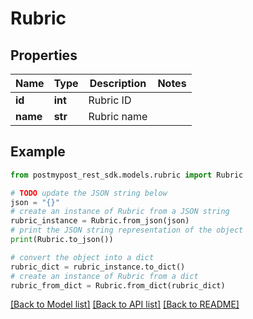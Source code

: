 # Rubric


## Properties

Name | Type | Description | Notes
------------ | ------------- | ------------- | -------------
**id** | **int** | Rubric ID | 
**name** | **str** | Rubric name | 

## Example

```python
from postmypost_rest_sdk.models.rubric import Rubric

# TODO update the JSON string below
json = "{}"
# create an instance of Rubric from a JSON string
rubric_instance = Rubric.from_json(json)
# print the JSON string representation of the object
print(Rubric.to_json())

# convert the object into a dict
rubric_dict = rubric_instance.to_dict()
# create an instance of Rubric from a dict
rubric_from_dict = Rubric.from_dict(rubric_dict)
```
[[Back to Model list]](../README.md#documentation-for-models) [[Back to API list]](../README.md#documentation-for-api-endpoints) [[Back to README]](../README.md)


